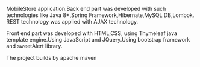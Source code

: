 
MobileStore application.Back end part was developed with such technologies like Java 8+,Spring Framework,Hibernate,MySQL DB,Lombok. REST technology was applied with AJAX technology.

Front end part was developed with HTML,CSS, using Thymeleaf java template engine.Using JavaScript and JQuery.Using bootstrap framework and sweetAlert library.

The project builds by apache maven 